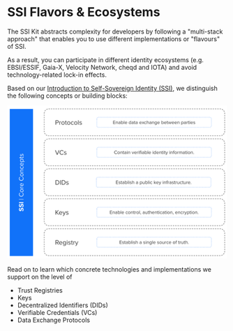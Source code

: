 # SSI Flavors & Ecosystems

The SSI Kit abstracts complexity for developers by following a "multi-stack approach" that enables you to use different implementations or "flavours" of SSI.

As a result, you can participate in different identity ecosystems (e.g. EBSI/ESSIF, Gaia-X, Velocity Network, cheqd and IOTA) and avoid technology-related lock-in effects.&#x20;

Based on our [Introduction to Self-Sovereign Identity (SSI)](../../what-is-ssi/), we distinguish the following concepts or building blocks: &#x20;

![Each building block is available in different variations and can be put together in different ways. The result: different "SSI flavours".](<../../../.gitbook/assets/Screenshot 2022-03-16 at 13.16.32.png>)

Read on to learn which concrete technologies and implementations we support on the level of

* Trust Registries
* Keys
* Decentralized Identifiers (DIDs)
* Verifiable Credentials (VCs)
* Data Exchange Protocols

